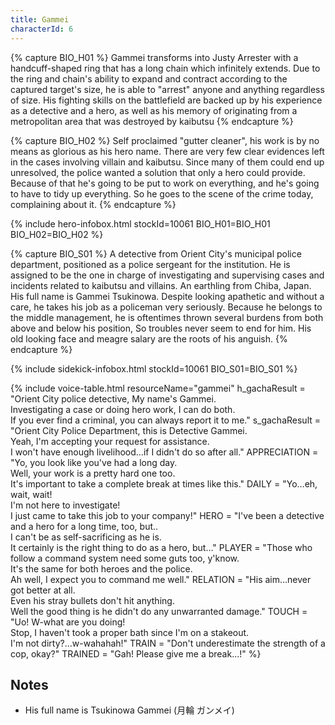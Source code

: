 ```yaml
---
title: Gammei
characterId: 6
---
```


{% capture BIO_H01 %}
Gammei transforms into Justy Arrester with a handcuff-shaped ring that has a long chain which infinitely extends. Due to the ring and chain's ability to expand and contract according to the captured target's size, he is able to "arrest" anyone and anything regardless of size. His fighting skills on the battlefield are backed up by his experience as a detective and a hero, as well as his memory of originating from a metropolitan area that was destroyed by kaibutsu
{% endcapture %}

{% capture BIO_H02 %}
Self proclaimed "gutter cleaner", his work is by no means as glorious as his hero name. There are very few clear evidences left in the cases involving villain and kaibutsu. Since many of them could end up unresolved, the police wanted a solution that only a hero could provide. Because of that he's going to be put to work on everything, and he's going to have to tidy up everything. So he goes to the scene of the crime today, complaining about it.
{% endcapture %}

{% include hero-infobox.html stockId=10061
BIO_H01=BIO_H01
BIO_H02=BIO_H02
%}

{% capture BIO_S01 %}
A detective from Orient City's municipal police department, positioned as a police sergeant for the institution. He is assigned to be the one in charge of investigating and supervising cases and incidents related to kaibutsu and villains. An earthling from Chiba, Japan. His full name is Gammei Tsukinowa. Despite looking apathetic and without a care, he takes his job as a policeman very seriously. Because he belongs to the middle management, he is oftentimes thrown several burdens from both above and below his position, So troubles never seem to end for him. His old looking face and meagre salary are the roots of his anguish.
{% endcapture %}

{% include sidekick-infobox.html stockId=10061
BIO_S01=BIO_S01
%}

{% include voice-table.html resourceName="gammei"
h_gachaResult = "Orient City police detective, My name's Gammei.<br>Investigating a case or doing hero work, I can do both.<br>If you ever find a criminal, you can always report it to me."
s_gachaResult = "Orient City Police Department, this is Detective Gammei.<br>Yeah, I'm accepting your request for assistance.<br>I won't have enough livelihood...if I didn't do so after all."
APPRECIATION = "Yo, you look like you've had a long day.<br>Well, your work is a pretty hard one too.<br>It's important to take a complete break at times like this."
DAILY = "Yo…eh, wait, wait!<br>I'm not here to investigate!<br>I just came to take this job to your company!"
HERO = "I've been a detective and a hero for a long time, too, but..<br>I can't be as self-sacrificing as he is.<br>It certainly is the right thing to do as a hero, but…"
PLAYER = "Those who follow a command system need some guts too, y'know.<br>It's the same for both heroes and the police.<br>Ah well, I expect you to command me well."
RELATION = "His aim…never got better at all.<br>Even his stray bullets don't hit anything.<br>Well the good thing is he didn't do any unwarranted damage."
TOUCH = "Uo! W-what are you doing!<br>Stop, I haven't took a proper bath since I'm on a stakeout.<br>I'm not dirty?…w-wahahah!"
TRAIN = "Don't underestimate the strength of a cop, okay?"
TRAINED = "Gah! Please give me a break...!"
%}

## Notes

- His full name is Tsukinowa Gammei (月輪 ガンメイ)
